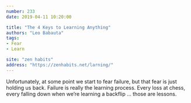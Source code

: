```yaml
---
number: 233
date: 2019-04-11 10:20:00

title: "The 4 Keys to Learning Anything"
authors: "Leo Babauta"
tags:
- Fear
- Learn

site: "zen habits"
address: "https://zenhabits.net/larning/"
---
```


Unfortunately, at some point we start to fear failure, but that fear is just holding us back. Failure is really the learning process. Every loss at chess, every falling down when we’re learning a backflip … those are lessons.
